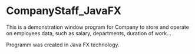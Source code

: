# CompanyStaff_JavaFX
This is a demonstration window program for Company to store and operate on employees data,
such as salary, departments, duration of work...

Programm was created in Java FX technology.
